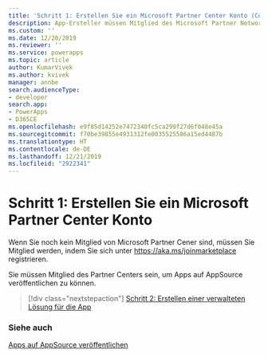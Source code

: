 ```yaml
---
title: 'Schritt 1: Erstellen Sie ein Microsoft Partner Center Konto (Common Data Service) | Microsoft Docs'
description: App-Ersteller müssen Mitglied des Microsoft Partner Network (MPN) sein, um auf AppSource Apps zu veröffentlichen.
ms.custom: ''
ms.date: 12/20/2019
ms.reviewer: ''
ms.service: powerapps
ms.topic: article
author: KumarVivek
ms.author: kvivek
manager: annbe
search.audienceType:
- developer
search.app:
- PowerApps
- D365CE
ms.openlocfilehash: e9f85d14252e7472340fc5ca299f27d6f048e45a
ms.sourcegitcommit: f70be39855e4931312fe0035525586a15ed4487b
ms.translationtype: HT
ms.contentlocale: de-DE
ms.lasthandoff: 12/21/2019
ms.locfileid: "2922341"
---
```

# <a name="step-1-create-a--microsoft-partner-center-account"></a>Schritt 1: Erstellen Sie ein  Microsoft Partner Center Konto

Wenn Sie noch kein Mitglied von Microsoft Partner Cener sind, müssen Sie Mitglied werden, indem Sie sich unter <https://aka.ms/joinmarketplace> registrieren.

Sie müssen Mitglied des Partner Centers sein, um Apps auf AppSource veröffentlichen zu können.

> [!div class="nextstepaction"]
> [Schritt 2: Erstellen einer verwalteten Lösung für die App](create-solution-app-appsource.md)

### <a name="see-also"></a>Siehe auch 

[Apps auf AppSource veröffentlichen](publish-app-appsource.md)
  
